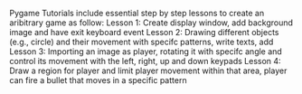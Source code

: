 Pygame Tutorials include essential step by step lessons to create an aribitrary game as follow:
Lesson 1: Create display window, add background image and have exit keyboard event
Lesson 2: Drawing different objects (e.g., circle) and their movement with specifc patterns, write texts, add 
Lesson 3: Importing an image as player, rotating it with specifc angle and control its movement with the left, right, up and down keypads
Lesson 4: Draw a region for player and limit player movement within that area, player can fire a bullet that moves in a specific pattern 
